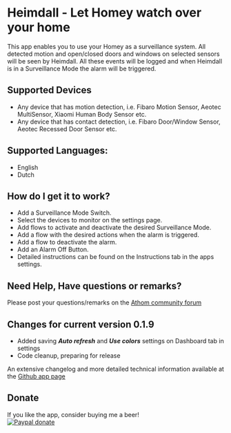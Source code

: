 # Heimdall - Let Homey watch over your home

This app enables you to use your Homey as a surveillance system.
All detected motion and open/closed doors and windows on selected sensors will be seen by Heimdall. All these events will be logged and when Heimdall is in a Surveillance Mode the alarm will be triggered.

## Supported Devices
* Any device that has motion detection, i.e. Fibaro Motion Sensor, Aeotec MultiSensor, Xiaomi Human Body Sensor etc.
* Any device that has contact detection, i.e. Fibaro Door/Window Sensor, Aeotec Recessed Door Sensor etc.

## Supported Languages:
* English
* Dutch

## How do I get it to work?
* Add a Surveillance Mode Switch.
* Select the devices to monitor on the settings page. 
* Add flows to activate and deactivate the desired Surveillance Mode.
* Add a flow with the desired actions when the alarm is triggered.
* Add a flow to deactivate the alarm.
* Add an Alarm Off Button.
* Detailed instructions can be found on the Instructions tab in the apps settings.

## Need Help, Have questions or remarks?

Please post your questions/remarks on the [Athom community forum](https://forum.athom.com/discussion/4514/app-heimdall-let-homey-watch-over-your-home/p1)

## Changes for current version 0.1.9
* Added saving **_Auto refresh_** and **_Use colors_** settings on Dashboard tab in settings
* Code cleanup, preparing for release

An extensive changelog and more detailed technical information available at the [Github app page](https://github.com/daneedk/com.uc.heimdall)

## Donate
If you like the app, consider buying me a beer!  
[![Paypal donate][pp-donate-image]][pp-donate-link]

[pp-donate-link]: https://www.paypal.me/daneedekruyff
[pp-donate-image]: https://www.paypalobjects.com/webstatic/en_US/i/btn/png/btn_donate_92x26.png